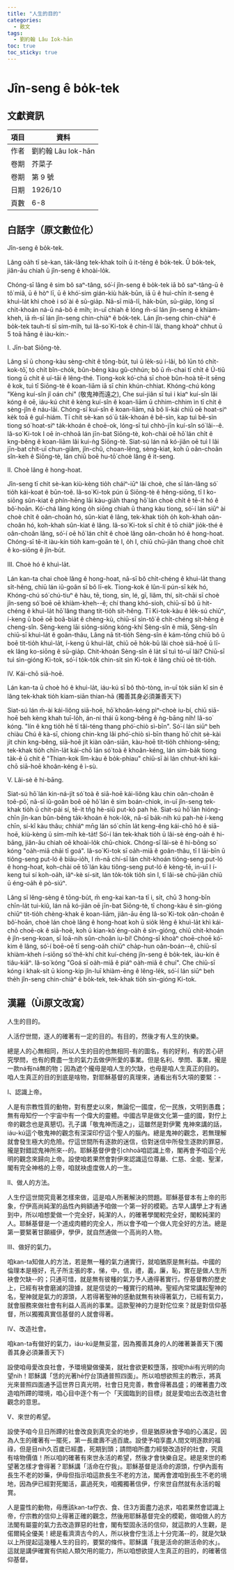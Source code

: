 ```yaml
---
title: "人生的目的"
categories:
  - 散文
tags:
  - 劉約翰 Lâu Iok-hān
toc: true
toc_sticky: true
---
```


# Jîn-seng ê bo̍k-tek

## 文獻資訊

| 項目 | 資料 |
|---|---|
| 作者 | 劉約翰 Lâu Iok-hān |
| 卷期 | 芥菜子 |
| 卷期 | 第 9 號 |
| 日期 | 1926/10 |
| 頁數 | 6-8 |

## 白話字（原文數位化）

Jîn-seng ê bo̍k-tek.

Lâng oa̍h tī sè-kan, ta̍k-lâng tek-khak toi̍h ū it-tēng ê bo̍k-tek. Ū bo̍k-tek, jiân-āu chiah ū jîn-seng ê khoài-lo̍k.

Chóng-sī lâng ê sim bô saⁿ-tâng, só͘-í jîn-seng ê bo̍k-tek iā bô saⁿ-tâng-ū ê tô͘ miâ, ū ê hòⁿ lī, ū ê khó͘-sim gián-kiù ha̍k-būn, iā ū ê huì-chīn it-seng ê khuì-la̍t khì choè i só͘ ài ê sū-gia̍p. Nā-sī miâ-lī, ha̍k-būn, sū-gia̍p, lóng sī chi̍t-khoán ná-ū ná-bô ê mi̍h; in-uī chiah ê lóng m̄-sī lán jîn-seng ê khiàm-kheh, iā m̄-sī lán jîn-seng chin-chiàⁿ ê bo̍k-tek. Lán jîn-seng chin-chiàⁿ ê bo̍k-tek tauh-tí sī sím-mi̍h, tuì Iâ-so͘ Ki-tok ê chin-lí lâi, thang khoàⁿ chhut ū 5 toā hāng ê iàu-kín:-

I. Jīn-bat Siōng-tè.

Lâng sī ū chong-kàu sèng-chit ê tōng-bu̍t, tuì ū le̍k-sú í-lâi, bô lūn tó chi̍t-kok-tō͘, tó chi̍t bîn-cho̍k, bûn-bêng kàu gû-chhún; bô ū m̄-chai tī chi̍t ê Ú-tiū tiong ū chi̍t ê uí-tāi ê lêng-thé. Tiong-kok kó͘-chá sī choè bûn-hoà tē-it sēng ê kok, tuì tī Siōng-tè ê koan-liām iā sī chin khún-chhiat. Khóng-chú kóng "Kèng kuí-sîn jî oán chi" (敬鬼神而遠之), Che sui-jiân sī tuì i kiaⁿ kuí-sîn lâi kóng ê oē, iáu-kú chit ê kèng kuí-sîn ê koan-liām ū chhim-chhim ìn tī chit ê sèng-jîn ê náu-lāi. Chóng-sī kuí-sîn ê koan-liām, nā bô lí-kái chiū oē hoat-siⁿ ke̍k toā ê guî-hiám. Tī chit sè-kan só͘ ū ta̍k-khoán ê bê-sìn, kap tuì bê-sìn tiong só͘ hoat-siⁿ ta̍k-khoán ê choē-ok, lóng-sī tuì chhò-jīn kuí-sîn só͘ lâi--ê. Iâ-so͘ Ki-tok I oē ín-chhoā lán jīn-bat Siōng-tè, koh-chài oē hō͘ lán chi̍t ê kng-bêng ê koan-liām lâi kui-ǹg Siōng-tè. Siat-sú lán nā kó-jiân oē tuì I lâi jīn-bat chit-uī chun-giâm, jîn-chû, choan-lêng, sèng-kiat, koh ū oân-choân sîn-keh ê Siōng-tè, lán chiū boē hu-tō͘ choè lâng ê it-seng.

II. Choè lâng ê hong-hoat.

Jîn-seng tī chit sè-kan kiù-kèng tio̍h cháiⁿ-iūⁿ lâi choè, che sī lán-lâng só͘ tio̍h kái-koat ê būn-toê. Iâ-so͘ Ki-tok pún ū Siōng-tè ê hêng-siōng, tī I ko-siōng sûn-kiat ê phín-hēng lāi kàu-gia̍h thang hō͘ lán choè chi̍t ê tē-it hó ê bô͘-hoān. Kó͘-chá lâng kóng o̍h siōng chiah ū thang kàu tiong, só͘-í lán siūⁿ ài choè chi̍t ê oân-choân hó, sûn-kiat ê lâng, tek-khak tio̍h o̍h koh-khah oân-choân hó, koh-khah sûn-kiat ê lâng. Iâ-so͘ Ki-tok sī chi̍t ê tō chiâⁿ jio̍k-thé ê oân-choân lâng, só͘-í oē hō͘ lán chi̍t ê choè lâng oân-choân hó ê hong-hoat. Chóng-sī tē-it iàu-kín tio̍h kam-goān tè I, o̍h I, chiū chū-jiân thang choè chi̍t ê ko-siōng ê jîn-bu̍t.

III. Choè hó ê khuì-la̍t.

Lán kan-ta chai choè lâng ê hong-hoat, nā-sī bô chi̍t-chéng ê khuì-la̍t thang si̍t-hêng, chiū lán iû-goân sī bô lī-ek. Tiong-kok ê lûn-lí pún-sī ke̍k hó, Khóng-chú só͘ chú-tiuⁿ ê hàu, tē, tiong, sìn, lé, gī, liâm, thí, si̍t-chāi sī choè jîn-seng só͘ boē oē khiàm-kheh--ê; chí thang khó-sioh, chiū-sī bô ū hit-chéng ê khuì-la̍t hō͘ lâng thang tit-tio̍h si̍t-hêng. Tī Ki-tok-kàu ê le̍k-sú chiūⁿ, í-keng ū boē oē boâ-bia̍t ê chèng-kù, chiū-sī sìn-tô͘ ê chi̍t-chéng si̍t-hêng ê cheng-sîn. Sèng-keng lāi siông-siông kóng-khí Sèng-sîn ê miâ, Sèng-sîn chiū-sī khuì-la̍t ê goân-thâu, Lâng nā tit-tio̍h Sèng-sîn ê kám-tōng chiū bô ū boē tit-tio̍h khuì-la̍t, í-keng ū khuì-la̍t, chiū oē ho̍k-bū lâi choè siā-hoē ū lī-ek lâng ko-siōng ê sū-gia̍p. Chit-khoán Sèng-sîn ê la̍t sī tuì tó-uī lâi? Chiū-sī tuì sìn-gióng Ki-tok, só͘-í to̍k-to̍k chin-si̍t sìn Ki-tok ê lâng chiū oē tit-tio̍h.

IV. Kái-chō siā-hoē.

Lán kan-ta ū choè hó ê khuì-la̍t, iáu-kú sī bô thò-tòng, in-uī to̍k siān kî sin ê lâng tek-khak tio̍h kiam-siān thian-hā (獨善其身必須兼善天下)

Siat-sú lán m̄-ài kái-liông siā-hoē, hō͘ khoân-kéng pìⁿ-choè iu-bí, chiū siā-hoē beh kèng khah tuī-lo̍h, án-ni thái ū kong-bêng ê ǹg-bāng nih! Iâ-so͘ kóng. "lín ê kng tio̍h hē tī tâi-téng thang phó͘-chiò sì-bīn". Só͘-í lán siūⁿ beh chiàu Chú ê kà-sī, chiong chin-kng lâi phó͘-chiò sì-bīn thang hō͘ chit sè-kài ji̍t chin kng-bêng, siā-hoē ji̍t kiàn oân-siān, kàu-hoē tit-tio̍h chhiong-sēng; tek-khak tio̍h chīn-la̍t kái-chō lán só͘ toà ê khoân-kéng, lán sim-ba̍k tiong ta̍k-ê ū chi̍t ê "Thian-kok lîm-kàu ê bo̍k-phiau" chiū-sī ài lán chhut-khì kái-chō siā-hoē khoân-kéng ê ì-sù.

V. Lâi-sè ê hi-bāng.

Siat-sú hō͘ lán kin-ná-ji̍t só͘ toà ê siā-hoē kái-liông kàu chin oân-choân ê toē-pō͘, nā-sī iû-goân boē oē hō͘ lán ê sim boán-chiok, in-uī jîn-seng tek-khak tio̍h ū chit-pái sí, tē-it tn̂g hè-siū put-kò pah hè. Siat-sú hō͘ lán hióng-chīn jîn-kan bûn-bêng ta̍k-khoán ê hok-lo̍k, nā-sī ba̍k-nih kú pah-hè í-keng chīn, sí-kî kàu thâu; chhiáⁿ mn̄g lán só͘ chīn la̍t keng-êng kái-chō hó ê siā-hoē, kiù-kèng ū sím-mi̍h kè-ta̍t! Só͘-í lán tek-khak tio̍h ū lâi-sè éng-oa̍h ê hi-bāng, jiân-āu chiah oē khoài-lo̍k chū-chiok. Chóng-sī lâi-sè ê hi-bōng so͘ kóng "oa̍h-miā chāi tī goá". Iâ-so͘ Ki-tok sī oa̍h-miā ê goân-thâu, tī I lāi-bīn ū tiông-seng put-ló ê biāu-io̍h, I m̄-nā chí-sī lán chit-khoán tiông-seng put-ló ê hong-hoat, koh-chài oē tō͘ lán kàu tiông-seng put-ló ê kèng-tē, in-uī I í-keng tuì sí koh-oa̍h, iâⁿ-kè sí-sit, lán to̍k-to̍k tio̍h sìn I, tī lâi-sè chū-jiân chiū ū éng-oa̍h ê pò-siúⁿ.

Lâng sī lêng-sèng ê tōng-bu̍t, m̄ eng-kai kan-ta tī i, si̍t, chū 3 hong-bīn chīn-la̍t tui-kiû, lán nā kó-jiân oē jīn-bat Siōng-tè, tī chong-kàu ê sìn-gióng chiūⁿ tit-tio̍h chèng-khak ē koan-liām, jiân-āu ēng Iâ-so͘ Ki-tok oân-choân ê bô͘-hoān, choè lán choè lâng ê hong-hoat koh ū sio̍k lêng ê khuì-la̍t khì kái-chō choē-ok ê siā-hoē, koh ū kian-kò͘ éng-oa̍h ê sìn-gióng, chiū chit-khoán ê jîn-seng-koan, sī loā-nih sûn-choân iu-bí! Chóng-sī khoàⁿ choē-choē kó͘-kim ê lâng, só͘-í boē-oē tī seng-oa̍h chiūⁿ cha̍p-hun oân-boán--ê, chiū-sī khiàm-kheh í-siōng só͘ thê-khí chit kuí-chéng jîn-seng ê bo̍k-tek, iàu-kín ê tiâu-kiāⁿ. Iâ-so͘ kóng "Goá sī oa̍h-miā ê piáⁿ oa̍h-miā ê chuí". Che chiū-sī kóng i khak-si̍t ū kiong-kip jîn-luī khiàm-ēng ê lêng-le̍k, só͘-í lán siūⁿ beh the̍h jîn-seng chin-chiàⁿ ê bo̍k-tek, tek-khak tio̍h sìn-gióng Ki-tok.

## 漢羅（Ùi原文改寫）

人生的目的。

人活佇世間，逐人的確著有一定的目的。有目的，然後才有人生的快樂。

總是人的心無相同，所以人生的目的也無相同-有的圖名，有的好利，有的苦心研究學問，也有的費盡一生的氣力去做伊所愛的事業。但是名利、學問、事業，攏是一款ná有ná無的物；因為遮个攏毋是咱人生的欠缺，也毋是咱人生真正的目的。咱人生真正的目的到底是啥物，對耶穌基督的真理來，通看出有5大項的要緊：-

I、認識上帝。

人是有宗教性質的動物，對有歷史以來，無論佗一國度，佗一民族，文明到愚蠢；無有毋知佇一个宇宙中有一个偉大的靈體。中國古早是做文化第一盛的國，對佇上帝的觀念也是真懇切。孔子講「敬鬼神而遠之」，這雖然是對伊驚 鬼神來講的話，iáu-kú這个敬鬼神的觀念有深深印佇這个聖人的腦內。總是鬼神的觀念，若無理解就會發生極大的危險。佇這世間所有逐款的迷信，佮對迷信中所發生逐款的罪惡，攏是對錯認鬼神所來--的。耶穌基督伊會引chhoā咱認識上帝，閣再會予咱這个光明的觀念來歸向上帝。設使咱若果然會對伊來認識這位尊嚴、仁慈、全能、聖潔，閣有完全神格的上帝，咱就袂虛度做人的一生。

II、做人的方法。

人生佇這世間究竟著怎樣來做，這是咱人所著解決的問題。耶穌基督本有上帝的形象，佇伊高尚純潔的品性內夠額通予咱做一个第一好的模範。古早人講學上才有通到中，所以咱想愛做一个完全好，純潔的人，的確著學閣較完全好，閣較純潔的人。耶穌基督是一个道成肉體的完全人，所以會予咱一个做人完全好的方法。總是第一要緊著甘願綴伊，學伊，就自然通做一个高尚的人物。

III、做好的氣力。

咱kan-ta知做人的方法，若是無一種的氣力通實行，就咱猶原是無利益。中國的倫理本是極好，孔子所主張的孝，悌，中，信，禮，義，廉，恥，實在是做人生所袂會欠缺--的；只通可惜，就是無有彼種的氣力予人通得著實行。佇基督教的歷史上，已經有袂會磨滅的證據，就是信徒的一種實行的精神。聖經內常常講起聖神的名，聖神就是氣力的源頭，人若得著聖神的感動就無有袂得著氣力，已經有氣力，就會服務來做社會有利益人高尚的事業。這款聖神的力是對佗位來？就是對信仰基督，所以獨獨真實信基督的人就會得著。

IV、改造社會。

咱kan-ta有做好的氣力，iáu-kú是無妥當，因為獨善其身的人的確著兼善天下(獨善其身必須兼善天下)

設使咱毋愛改良社會，予環境變做優美，就社會欲更較墮落，按呢thái有光明的向望nih！耶穌講「恁的光著hē佇台頂通普照四面」。所以咱想欲照主的教示，將真光來普照四面通予這世界日真光明，社會日見完善，教會得著昌盛；的確著盡力改造咱所蹛的環境，咱心目中逐个有一个「天國臨到的目標」就是愛咱出去改造社會觀念的意思。

V、來世的希望。

設使予咱今旦日所蹛的社會改良到真完全的地步，但是猶原袂會予咱的心滿足，因為人生的確著有一擺死，第一長歲壽不過百歲。設使予咱享盡人間文明逐款的福祿，但是目nih久百歲已經盡，死期到頭；請問咱所盡力經營改造好的社會，究竟有啥物價值！所以咱的確著有來世永活的希望，然後才會快樂自足。總是來世的希望著怎樣才會得著？耶穌講「活命在佇我」。耶穌基督是活命的源頭，佇伊內面有長生不老的妙藥，伊毋但指示咱這款長生不老的方法，閣再會渡咱到長生不老的境地，因為伊已經對死閣活，贏過死失，咱獨獨著信伊，佇來世自然就有永活的報賞。

人是靈性的動物，毋應該kan-ta佇衣、食、住3方面盡力追求，咱若果然會認識上帝，佇宗教的信仰上得著正確的觀念，然後用耶穌基督完全的模範，做咱做人的方法閣有屬靈的氣力去改造罪惡的社會，閣有堅固永活的信仰，就這款的人生觀，是偌爾純全優美！總是看濟濟古今的人，所以袂會佇生活上十分完滿--的，就是欠缺以上所提起這幾種人生的目的，要緊的條件。耶穌講「我是活命的餅活命的水」。這就是講伊確實有供給人類欠用的能力，所以咱想欲提人生真正的目的，的確著信仰基督。
